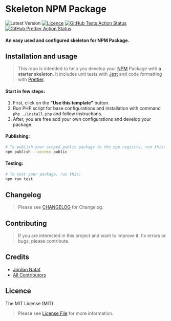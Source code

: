 # Skeleton NPM Package

![Latest Version](https://img.shields.io/github/v/tag/jornatf/skeleton-npm-package?label=version&style=flat-square)
[![Licence](https://img.shields.io/github/license/jornatf/skeleton-npm-package?style=flat-square)](LICENCE.md)
[![GitHub Tests Action Status](https://img.shields.io/github/actions/workflow/status/jornatf/skeleton-npm-package/run-tests.yml?branch=main&label=test&style=flat-square)](https://github.com/jornatf/skeleton-npm-package/actions?query=workflow%3Arun-test+branch%3Amain)
[![GitHub Prettier Action Status](https://img.shields.io/github/actions/workflow/status/jornatf/skeleton-npm-package/run-prettier.yml?branch=main&label=prettier&style=flat-square)](https://github.com/jornatf/skeleton-npm-package/actions?query=workflow%3Arun-prettier+branch%3Amain)

#### An easy used and configured skeleton for NPM Package.

## Installation and usage

> This repo is intended to help you develop your [NPM](https://www.npmjs.com) Package with **a starter skeleton**. It includes unit tests with [Jest](https://jestjs.io) and code formatting with [Prettier](https://prettier.io).

#### Start in few steps:

1. First, click on the **"Use this template"** button.
2. Run PHP script for base configurations and installation with command `php ./install.php` and follow instructions.
3. After, you are free add your own configurations and develop your package.

#### Publishing:

```bash
# To publish your scoped public package to the npm registry, run this:
npm publish --access public
```

#### Testing:

```bash
# To test your package, run this:
npm run test
```

## Changelog

> Please see [CHANGELOG](CHANGELOG.md) for Changelog.

## Contributing

> If you are interested in this project and want to improve it, fix errors or bugs, please contribute.

## Credits

-   [Jordan Nataf](https://github.com/jornatf)
-   [All Contributors](../../contributors)

## Licence

The MIT License (MIT).

> Please see [License File](LICENSE.md) for more information.

